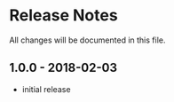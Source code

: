 # Release Notes

All changes will be documented in this file.

## 1.0.0 - 2018-02-03

- initial release
